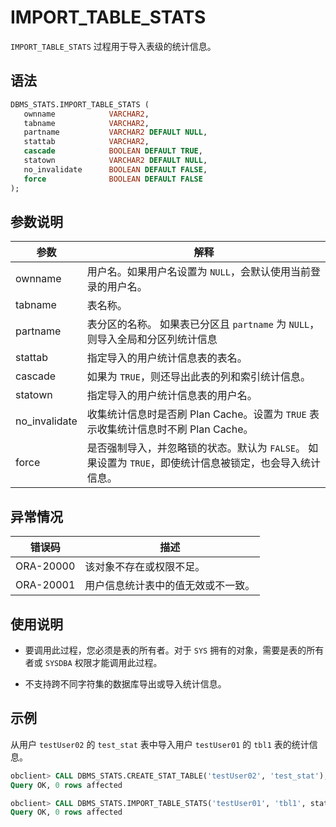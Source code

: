 # IMPORT_TABLE_STATS 

`IMPORT_TABLE_STATS` 过程用于导入表级的统计信息。

## 语法 

```sql
DBMS_STATS.IMPORT_TABLE_STATS (
   ownname            VARCHAR2,
   tabname            VARCHAR2,
   partname           VARCHAR2 DEFAULT NULL,
   stattab            VARCHAR2,
   cascade            BOOLEAN DEFAULT TRUE,
   statown            VARCHAR2 DEFAULT NULL,
   no_invalidate      BOOLEAN DEFAULT FALSE,
   force              BOOLEAN DEFAULT FALSE
);
```

## 参数说明 

|      参数       |                                      解释                                   |
|---------------|------------------------------------------------------------------------------|
| ownname       | 用户名。如果用户名设置为 `NULL`，会默认使用当前登录的用户名。                     |
| tabname       | 表名称。                                                                      |
| partname      | 表分区的名称。 如果表已分区且 `partname` 为 `NULL`，则导入全局和分区列统计信息    |
| stattab       | 指定导入的用户统计信息表的表名。                                                |
| cascade       | 如果为 `TRUE`，则还导出此表的列和索引统计信息。                                  |
| statown       | 指定导入的用户统计信息表的用户名。                                              |
| no_invalidate | 收集统计信息时是否刷 Plan Cache。设置为 `TRUE` 表示收集统计信息时不刷 Plan Cache。 |
| force         | 是否强制导入，并忽略锁的状态。默认为 `FALSE`。 如果设置为 `TRUE`，即使统计信息被锁定，也会导入统计信息。 |



## 异常情况 

|    错误码    |        描述         |
|-----------|-------------------|
| ORA-20000 | 该对象不存在或权限不足。      |
| ORA-20001 | 用户信息统计表中的值无效或不一致。 |



## 使用说明 

* 要调用此过程，您必须是表的所有者。对于 `SYS` 拥有的对象，需要是表的所有者或 `SYSDBA` 权限才能调用此过程。 

* 不支持跨不同字符集的数据库导出或导入统计信息。


## 示例 

从用户 `testUser02` 的 `test_stat` 表中导入用户 `testUser01` 的 `tbl1` 表的统计信息。

```sql
obclient> CALL DBMS_STATS.CREATE_STAT_TABLE('testUser02', 'test_stat');
Query OK, 0 rows affected

obclient> CALL DBMS_STATS.IMPORT_TABLE_STATS('testUser01', 'tbl1', stattab=>'test_stat', statown=>'testUser02');
Query OK, 0 rows affected
```


